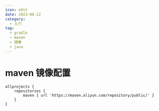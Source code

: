 ```yaml
---
icon: edit
date: 2023-06-22
category:
  - 入门
tag:
  - gradle
  - maven
  - 镜像
  - java
---
```


# maven 镜像配置

<!-- more -->

```
allprojects {
    repositories {
        maven { url 'https://maven.aliyun.com/repository/public/' }
    }
}
```